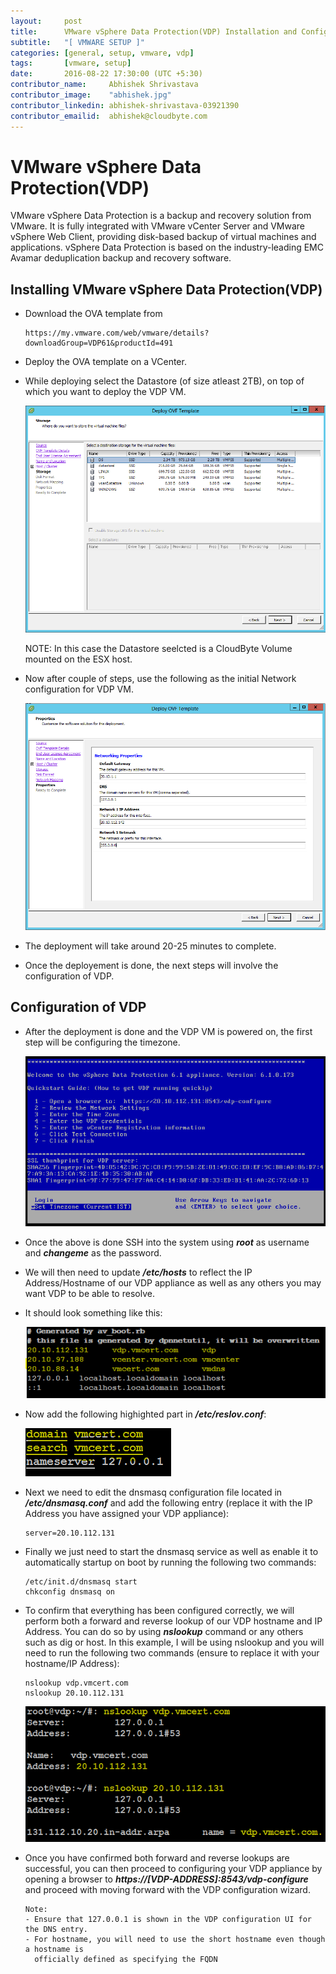 ```yaml
---
layout:     post
title:      VMware vSphere Data Protection(VDP) Installation and Configuration
subtitle:   "[ VMWARE SETUP ]"
categories: [general, setup, vmware, vdp]
tags:       [vmware, setup]
date:       2016-08-22 17:30:00 (UTC +5:30)
contributor_name:     Abhishek Shrivastava
contributor_image:    "abhishek.jpg"
contributor_linkedin: abhishek-shrivastava-03921390
contributor_emailid:  abhishek@cloudbyte.com
---
```


# VMware vSphere Data Protection(VDP)

  VMware vSphere Data Protection is a backup and recovery solution from VMware. It is fully integrated with VMware vCenter Server and
  VMware vSphere Web Client, providing disk-based backup of virtual machines and applications. vSphere Data Protection is based on the
  industry-leading EMC Avamar deduplication backup and recovery software.
  
## Installing VMware vSphere Data Protection(VDP)

- Download the OVA template from 

  ```http
  https://my.vmware.com/web/vmware/details?downloadGroup=VDP61&productId=491
  ```

- Deploy the OVA template on a VCenter.

- While deploying select the Datastore (of size atleast 2TB), on top of which you want to deploy the VDP VM.

  ![alt text](https://raw.githubusercontent.com/CloudByteStorages/blog/gh-pages/post_images/vdp_image1.PNG)

  NOTE: In this case the Datastore seelcted is a CloudByte Volume mounted on the ESX host.

- Now after couple of steps, use the following as the initial Network configuration for VDP VM.
  
  ![alt text](https://raw.githubusercontent.com/CloudByteStorages/blog/gh-pages/post_images/vdp_image2.PNG)

- The deployment will take around 20-25 minutes to complete.

- Once the deployement is done, the next steps will involve the configuration of VDP.

## Configuration of VDP

- After the deployment is done and the VDP VM is powered on, the first step will be configuring the timezone.

  ![alt text](https://raw.githubusercontent.com/CloudByteStorages/blog/gh-pages/post_images/vdp_image3.PNG)

- Once the above is done SSH into the system using **_root_** as username and **_changeme_** as the password. 

- We will then need to update **_/etc/hosts_** to reflect the IP Address/Hostname of our VDP appliance as well as 
  any others you may want VDP to be able to resolve. 

- It should look something like this:
  
  ![alt text](https://raw.githubusercontent.com/CloudByteStorages/blog/gh-pages/post_images/vdp_image4.png)

- Now add the following highighted part in **_/etc/reslov.conf_**:
  
  ![alt text](https://raw.githubusercontent.com/CloudByteStorages/blog/gh-pages/post_images/vdp_image5.PNG)

- Next we need to edit the dnsmasq configuration file located in **_/etc/dnsmasq.conf_** and add the following 
  entry (replace it with the IP Address you have assigned your VDP appliance):

  ```
  server=20.10.112.131
  ```
- Finally we just need to start the dnsmasq service as well as enable it to automatically startup on boot by 
  running the following two commands:

  ```
  /etc/init.d/dnsmasq start
  chkconfig dnsmasq on
  ```
- To confirm that everything has been configured correctly, we will perform both a forward and reverse lookup of 
  our VDP hostname and IP Address. You can do so by using **_nslookup_** command or any others such as dig or host. 
  In this example, I will be using nslookup and you will need to run the following two commands (ensure to replace 
  it with your hostname/IP Address):

  ```
  nslookup vdp.vmcert.com
  nslookup 20.10.112.131
  ```
  ![alt text](https://raw.githubusercontent.com/CloudByteStorages/blog/gh-pages/post_images/vdp_image6.PNG)

- Once you have confirmed both forward and reverse lookups are successful, you can then proceed to configuring your 
  VDP appliance by opening a browser to **_https://[VDP-ADDRESS]:8543/vdp-configure_** and proceed with moving forward 
  with the VDP configuration wizard.
  
  ``` 
  Note: 
  - Ensure that 127.0.0.1 is shown in the VDP configuration UI for the DNS entry. 
  - For hostname, you will need to use the short hostname even though a hostname is 
    officially defined as specifying the FQDN
  ```
